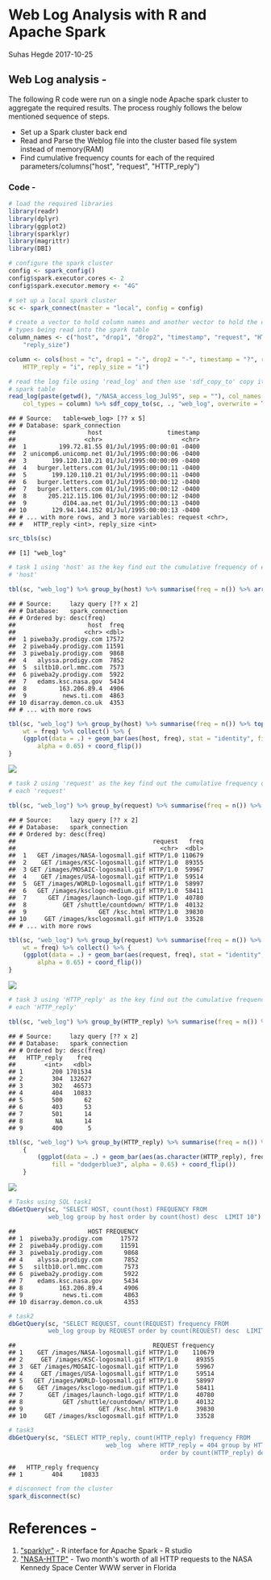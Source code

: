 Web Log Analysis with R and Apache Spark
================
Suhas Hegde
2017-10-25

Web Log analysis -
------------------

The following R code were run on a single node Apache spark cluster to aggregate the required results. The process roughly follows the below mentioned sequence of steps.

-   Set up a Spark cluster back end
-   Read and Parse the Weblog file into the cluster based file system instead of memory(RAM)
-   Find cumulative frequency counts for each of the required parameters/columns("host", "request", "HTTP\_reply")

### Code -

``` r
# load the required libraries
library(readr)
library(dplyr)
library(ggplot2)
library(sparklyr)
library(magrittr)
library(DBI)

# configure the spark cluster
config <- spark_config()
config$spark.executor.cores <- 2
config$spark.executor.memory <- "4G"

# set up a local spark cluster
sc <- spark_connect(master = "local", config = config)

# create a vector to hold column names and another vector to hold the column
# types being read into the spark table
column_names <- c("host", "drop1", "drop2", "timestamp", "request", "HTTP_reply", 
    "reply_size")

column <- cols(host = "c", drop1 = "-", drop2 = "-", timestamp = "?", request = "c", 
    HTTP_reply = "i", reply_size = "i")

# read the log file using 'read_log' and then use 'sdf_copy_to' copy it to a
# spark table
read_log(paste(getwd(), "/NASA_access_log_Jul95", sep = ""), col_names = column_names, 
    col_types = column) %>% sdf_copy_to(sc, ., "web_log", overwrite = TRUE)
```

    ## # Source:   table<web_log> [?? x 5]
    ## # Database: spark_connection
    ##                    host                  timestamp
    ##                   <chr>                      <chr>
    ##  1         199.72.81.55 01/Jul/1995:00:00:01 -0400
    ##  2 unicomp6.unicomp.net 01/Jul/1995:00:00:06 -0400
    ##  3       199.120.110.21 01/Jul/1995:00:00:09 -0400
    ##  4   burger.letters.com 01/Jul/1995:00:00:11 -0400
    ##  5       199.120.110.21 01/Jul/1995:00:00:11 -0400
    ##  6   burger.letters.com 01/Jul/1995:00:00:12 -0400
    ##  7   burger.letters.com 01/Jul/1995:00:00:12 -0400
    ##  8      205.212.115.106 01/Jul/1995:00:00:12 -0400
    ##  9          d104.aa.net 01/Jul/1995:00:00:13 -0400
    ## 10       129.94.144.152 01/Jul/1995:00:00:13 -0400
    ## # ... with more rows, and 3 more variables: request <chr>,
    ## #   HTTP_reply <int>, reply_size <int>

``` r
src_tbls(sc)
```

    ## [1] "web_log"

``` r
# task 1 using 'host' as the key find out the cumulative frequency of each
# 'host'

tbl(sc, "web_log") %>% group_by(host) %>% summarise(freq = n()) %>% arrange(desc(freq))
```

    ## # Source:     lazy query [?? x 2]
    ## # Database:   spark_connection
    ## # Ordered by: desc(freq)
    ##                    host  freq
    ##                   <chr> <dbl>
    ##  1 piweba3y.prodigy.com 17572
    ##  2 piweba4y.prodigy.com 11591
    ##  3 piweba1y.prodigy.com  9868
    ##  4   alyssa.prodigy.com  7852
    ##  5  siltb10.orl.mmc.com  7573
    ##  6 piweba2y.prodigy.com  5922
    ##  7   edams.ksc.nasa.gov  5434
    ##  8         163.206.89.4  4906
    ##  9          news.ti.com  4863
    ## 10 disarray.demon.co.uk  4353
    ## # ... with more rows

``` r
tbl(sc, "web_log") %>% group_by(host) %>% summarise(freq = n()) %>% top_n(n = 30, 
    wt = freq) %>% collect() %>% {
    (ggplot(data = .) + geom_bar(aes(host, freq), stat = "identity", fill = "red2", 
        alpha = 0.65) + coord_flip())
}
```

![](README_files/figure-markdown_github-ascii_identifiers/unnamed-chunk-1-1.png)

``` r
# task 2 using 'request' as the key find out the cumulative frequency of
# each 'request'

tbl(sc, "web_log") %>% group_by(request) %>% summarise(freq = n()) %>% arrange(desc(freq))
```

    ## # Source:     lazy query [?? x 2]
    ## # Database:   spark_connection
    ## # Ordered by: desc(freq)
    ##                                      request   freq
    ##                                        <chr>  <dbl>
    ##  1   GET /images/NASA-logosmall.gif HTTP/1.0 110679
    ##  2    GET /images/KSC-logosmall.gif HTTP/1.0  89355
    ##  3 GET /images/MOSAIC-logosmall.gif HTTP/1.0  59967
    ##  4    GET /images/USA-logosmall.gif HTTP/1.0  59514
    ##  5  GET /images/WORLD-logosmall.gif HTTP/1.0  58997
    ##  6   GET /images/ksclogo-medium.gif HTTP/1.0  58411
    ##  7      GET /images/launch-logo.gif HTTP/1.0  40780
    ##  8          GET /shuttle/countdown/ HTTP/1.0  40132
    ##  9                    GET /ksc.html HTTP/1.0  39830
    ## 10     GET /images/ksclogosmall.gif HTTP/1.0  33528
    ## # ... with more rows

``` r
tbl(sc, "web_log") %>% group_by(request) %>% summarise(freq = n()) %>% top_n(n = 30, 
    wt = freq) %>% collect() %>% {
    (ggplot(data = .) + geom_bar(aes(request, freq), stat = "identity", fill = "palegreen4", 
        alpha = 0.65) + coord_flip())
}
```

![](README_files/figure-markdown_github-ascii_identifiers/unnamed-chunk-1-2.png)

``` r
# task 3 using 'HTTP_reply' as the key find out the cumulative frequency of
# each 'HTTP_reply'

tbl(sc, "web_log") %>% group_by(HTTP_reply) %>% summarise(freq = n()) %>% arrange(desc(freq))
```

    ## # Source:     lazy query [?? x 2]
    ## # Database:   spark_connection
    ## # Ordered by: desc(freq)
    ##   HTTP_reply    freq
    ##        <int>   <dbl>
    ## 1        200 1701534
    ## 2        304  132627
    ## 3        302   46573
    ## 4        404   10833
    ## 5        500      62
    ## 6        403      53
    ## 7        501      14
    ## 8         NA      14
    ## 9        400       5

``` r
tbl(sc, "web_log") %>% group_by(HTTP_reply) %>% summarise(freq = n()) %>% collect() %>% 
    {
        (ggplot(data = .) + geom_bar(aes(as.character(HTTP_reply), freq), stat = "identity", 
            fill = "dodgerblue3", alpha = 0.65) + coord_flip())
    }
```

![](README_files/figure-markdown_github-ascii_identifiers/unnamed-chunk-1-3.png)

``` r
# Tasks using SQL task1
dbGetQuery(sc, "SELECT HOST, count(host) FREQUENCY FROM 
           web_log group by host order by count(host) desc  LIMIT 10")
```

    ##                    HOST FREQUENCY
    ## 1  piweba3y.prodigy.com     17572
    ## 2  piweba4y.prodigy.com     11591
    ## 3  piweba1y.prodigy.com      9868
    ## 4    alyssa.prodigy.com      7852
    ## 5   siltb10.orl.mmc.com      7573
    ## 6  piweba2y.prodigy.com      5922
    ## 7    edams.ksc.nasa.gov      5434
    ## 8          163.206.89.4      4906
    ## 9           news.ti.com      4863
    ## 10 disarray.demon.co.uk      4353

``` r
# task2
dbGetQuery(sc, "SELECT REQUEST, count(REQUEST) frequency FROM 
           web_log group by REQUEST order by count(REQUEST) desc  LIMIT 10")
```

    ##                                      REQUEST frequency
    ## 1    GET /images/NASA-logosmall.gif HTTP/1.0    110679
    ## 2     GET /images/KSC-logosmall.gif HTTP/1.0     89355
    ## 3  GET /images/MOSAIC-logosmall.gif HTTP/1.0     59967
    ## 4     GET /images/USA-logosmall.gif HTTP/1.0     59514
    ## 5   GET /images/WORLD-logosmall.gif HTTP/1.0     58997
    ## 6    GET /images/ksclogo-medium.gif HTTP/1.0     58411
    ## 7       GET /images/launch-logo.gif HTTP/1.0     40780
    ## 8           GET /shuttle/countdown/ HTTP/1.0     40132
    ## 9                     GET /ksc.html HTTP/1.0     39830
    ## 10     GET /images/ksclogosmall.gif HTTP/1.0     33528

``` r
# task3
dbGetQuery(sc, "SELECT HTTP_reply, count(HTTP_reply) frequency FROM 
                           web_log  where HTTP_reply = 404 group by HTTP_reply 
                                          order by count(HTTP_reply) desc LIMIT 10")
```

    ##   HTTP_reply frequency
    ## 1        404     10833

``` r
# disconnect from the cluster
spark_disconnect(sc)
```

References -
============

1.  ["sparklyr"](http://spark.rstudio.com) - R interface for Apache Spark - R studio
2.  ["NASA-HTTP"](http://ita.ee.lbl.gov/html/contrib/NASA-HTTP.html) - Two month's worth of all HTTP requests to the NASA Kennedy Space Center WWW server in Florida
